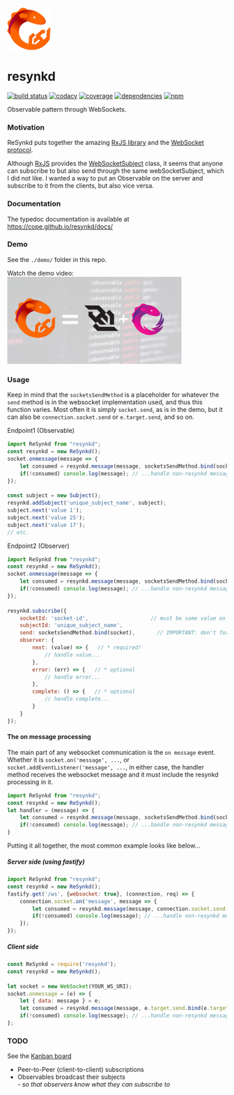 <a href="https://cope.github.io/resynkd/">
  <img alt="resynkd" src="https://raw.githubusercontent.com/cope/resynkd/master/logo.png" width="100">
</a>

# resynkd
[![build status](https://img.shields.io/travis/cope/resynkd.svg?branch=master)](https://travis-ci.org/cope/resynkd)
[![codacy](https://img.shields.io/codacy/grade/688be689cad640b89d180b8fee850df7.svg)](https://www.codacy.com/project/cope/resynkd/dashboard)
[![coverage](https://img.shields.io/coveralls/github/cope/resynkd/master.svg)](https://coveralls.io/github/cope/resynkd?branch=master)
[![dependencies](https://david-dm.org/cope/resynkd.svg)](https://www.npmjs.com/package/resynkd)
[![npm](https://img.shields.io/npm/dt/resynkd.svg)](https://www.npmjs.com/package/resynkd)

Observable pattern through WebSockets.

### Motivation

ReSynkd puts together the amazing [RxJS library](https://rxjs.dev) and the [WebSocket protocol](https://en.wikipedia.org/wiki/WebSocket).

Although [RxJS](https://rxjs.dev) provides the [WebSocketSubject](https://rxjs.dev/api/webSocket/WebSocketSubject) class,
it seems that anyone can subscribe to but also send through the same webSocketSubject, which I did not like.
I wanted a way to put an Observable on the server and subscribe to it from the clients, but also vice versa.

### Documentation

The typedoc documentation is available at https://cope.github.io/resynkd/docs/

### Demo

See the `./demo/` folder in this repo.

Watch the demo video:<br />
<a href="http://stojadinovic.net/2020/07/18/resynkd-demo-1/" targe="blank"><img src="https://raw.githubusercontent.com/cope/resynkd/master/resynkd.png" width="400" /></a>

### Usage

Keep in mind that the `socketsSendMethod` is a placeholder for whatever the `send` method is in the websocket implementation used,
and thus this function varies.
Most often it is simply `socket.send`, as is in the demo, but it can also be `connection.socket.send` or `e.target.send`, and so on.

Endpoint1 (Observable)
```javascript
import ReSynkd from "resynkd";
const resynkd = new ReSynkd();
socket.onmessage(message => {
	let consumed = resynkd.message(message, socketsSendMethod.bind(socket));	// IMPORTANT: don't forget to bind!
	if(!consumed) console.log(message); // ...handle non-resynkd messages...
});

const subject = new Subject();
resynkd.addSubject('unique_subject_name', subject);
subject.next('value 1');
subject.next('value 25');
subject.next('value 17');
// etc.
```

Endpoint2 (Observer)
```javascript
import ReSynkd from "resynkd";
const resynkd = new ReSynkd();
socket.onmessage(message => {
	let consumed = resynkd.message(message, socketsSendMethod.bind(socket));	// IMPORTANT: don't forget to bind!
	if(!consumed) console.log(message); // ...handle non-resynkd messages...
});

resynkd.subscribe({
	socketId: 'socket-id',					  // must be same value on both socket endpoints
	subjectId: 'unique_subject_name',		  
	send: socketsSendMethod.bind(socket),		// IMPORTANT: don't forget to bind!
	observer: {
		next: (value) => {   // * required!
			// handle value...
		},
		error: (err) => {   // * optional
			// handle error...
		},
		complete: () => {   // * optional
			// handle complete...
		}
   	}
});
```

#### The on message processing 

The main part of any websocket communication is the `on message` event.
Whether it is `socket.on('message', ...`, or `socket.addEventListener('message', ...`,
in either case, the handler method receives the websocket message and it must include the resynkd processing in it.
```javascript
import ReSynkd from "resynkd";
const resynkd = new ReSynkd();
let handler = (message) => {
	let consumed = resynkd.message(message, socketsSendMethod.bind(socket));	// IMPORTANT: don't forget to bind!
	if(!consumed) console.log(message); // ...handle non-resynkd messages...
}
```

Putting it all together, the most common example looks like below...

##### Server side (using fastify)
```javascript
import ReSynkd from "resynkd";
const resynkd = new ReSynkd();
fastify.get('/ws', {websocket: true}, (connection, req) => {
	connection.socket.on('message', message => {
		let consumed = resynkd.message(message, connection.socket.send.bind(connection.socket));   // IMPORTANT: don't forget to bind!
		if(!consumed) console.log(message); // ...handle non-resynkd messages...
	});
});
```

##### Client side
```javascript
const ReSynkd = require('resynkd');
const resynkd = new ReSynkd();

let socket = new WebSocket(YOUR_WS_URI);
socket.onmessage = (e) => {
	let { data: message } = e;
	let consumed = resynkd.message(message, e.target.send.bind(e.target));	 // IMPORTANT: don't forget to bind!
	if(!consumed) console.log(message); // ...handle non-resynkd messages...
};
```

### TODO

See the [Kanban board](https://github.com/cope/resynkd/projects/1)

* Peer-to-Peer (client-to-client) subscriptions
* Observables broadcast their subjects<br/>_- so that  observers know what they can subscribe to_
